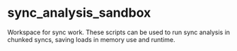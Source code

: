 # sync_analysis_sandbox

Workspace for sync work. These scripts can be used to run sync analysis in chunked syncs, saving loads in memory use and runtime.
